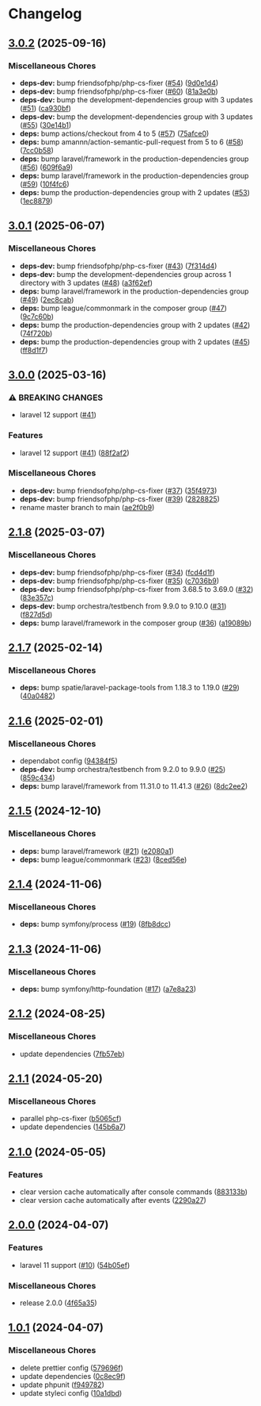 # Changelog

## [3.0.2](https://github.com/audunru/version-warning/compare/v3.0.1...v3.0.2) (2025-09-16)


### Miscellaneous Chores

* **deps-dev:** bump friendsofphp/php-cs-fixer ([#54](https://github.com/audunru/version-warning/issues/54)) ([9d0e1d4](https://github.com/audunru/version-warning/commit/9d0e1d4c81165881c24d978e415630dd207cb526))
* **deps-dev:** bump friendsofphp/php-cs-fixer ([#60](https://github.com/audunru/version-warning/issues/60)) ([81a3e0b](https://github.com/audunru/version-warning/commit/81a3e0b7229fcb3e311a5ec9406adb6681112e6d))
* **deps-dev:** bump the development-dependencies group with 3 updates ([#51](https://github.com/audunru/version-warning/issues/51)) ([ca930bf](https://github.com/audunru/version-warning/commit/ca930bf33a7b354a559b6d003ab3b8cfc090ecbe))
* **deps-dev:** bump the development-dependencies group with 3 updates ([#55](https://github.com/audunru/version-warning/issues/55)) ([30e14b1](https://github.com/audunru/version-warning/commit/30e14b11911130bfa3b85b9630f2b7883f869c2f))
* **deps:** bump actions/checkout from 4 to 5 ([#57](https://github.com/audunru/version-warning/issues/57)) ([75afce0](https://github.com/audunru/version-warning/commit/75afce0af9908786489eb1709e4d032cc6c0a6b5))
* **deps:** bump amannn/action-semantic-pull-request from 5 to 6 ([#58](https://github.com/audunru/version-warning/issues/58)) ([7cc0b58](https://github.com/audunru/version-warning/commit/7cc0b58061af391267330d5c280ef391bf308219))
* **deps:** bump laravel/framework in the production-dependencies group ([#56](https://github.com/audunru/version-warning/issues/56)) ([609f6a9](https://github.com/audunru/version-warning/commit/609f6a9d6203e34a9f2f60c72a230360e00124f2))
* **deps:** bump laravel/framework in the production-dependencies group ([#59](https://github.com/audunru/version-warning/issues/59)) ([10f4fc6](https://github.com/audunru/version-warning/commit/10f4fc69760e1f7d1b2951aff017a7352590d58c))
* **deps:** bump the production-dependencies group with 2 updates ([#53](https://github.com/audunru/version-warning/issues/53)) ([1ec8879](https://github.com/audunru/version-warning/commit/1ec887975c8437fc0f590fa9cbb1c7f11e627d07))

## [3.0.1](https://github.com/audunru/version-warning/compare/v3.0.0...v3.0.1) (2025-06-07)


### Miscellaneous Chores

* **deps-dev:** bump friendsofphp/php-cs-fixer ([#43](https://github.com/audunru/version-warning/issues/43)) ([7f314d4](https://github.com/audunru/version-warning/commit/7f314d44f881ec7a60cd3568e0a72c11c35a65e0))
* **deps-dev:** bump the development-dependencies group across 1 directory with 3 updates ([#48](https://github.com/audunru/version-warning/issues/48)) ([a3f62ef](https://github.com/audunru/version-warning/commit/a3f62efe9c573317640e04a31bca238de9e22797))
* **deps:** bump laravel/framework in the production-dependencies group ([#49](https://github.com/audunru/version-warning/issues/49)) ([2ec8cab](https://github.com/audunru/version-warning/commit/2ec8cab773d81c22f2ddabac65206bb777bc19e4))
* **deps:** bump league/commonmark in the composer group ([#47](https://github.com/audunru/version-warning/issues/47)) ([9c7c60b](https://github.com/audunru/version-warning/commit/9c7c60b482838daaf01190ce46fc098e89095a9e))
* **deps:** bump the production-dependencies group with 2 updates ([#42](https://github.com/audunru/version-warning/issues/42)) ([74f720b](https://github.com/audunru/version-warning/commit/74f720b19c92202e91f814fda13c4913793921af))
* **deps:** bump the production-dependencies group with 2 updates ([#45](https://github.com/audunru/version-warning/issues/45)) ([ff8d1f7](https://github.com/audunru/version-warning/commit/ff8d1f71832054de633bf31a47126df66a1f9b40))

## [3.0.0](https://github.com/audunru/version-warning/compare/v2.1.8...v3.0.0) (2025-03-16)


### ⚠ BREAKING CHANGES

* laravel 12 support ([#41](https://github.com/audunru/version-warning/issues/41))

### Features

* laravel 12 support ([#41](https://github.com/audunru/version-warning/issues/41)) ([88f2af2](https://github.com/audunru/version-warning/commit/88f2af214265da63e4afb741bf904fd4e43b8012))


### Miscellaneous Chores

* **deps-dev:** bump friendsofphp/php-cs-fixer ([#37](https://github.com/audunru/version-warning/issues/37)) ([35f4973](https://github.com/audunru/version-warning/commit/35f4973ac80bf11ee2477f157ba47b69af7c1faa))
* **deps-dev:** bump friendsofphp/php-cs-fixer ([#39](https://github.com/audunru/version-warning/issues/39)) ([2828825](https://github.com/audunru/version-warning/commit/2828825bf2d674623184b2e575065f5ba3212353))
* rename master branch to main ([ae2f0b9](https://github.com/audunru/version-warning/commit/ae2f0b9cb05252a38b111e87c3d6eca6d0fcace4))

## [2.1.8](https://github.com/audunru/version-warning/compare/v2.1.7...v2.1.8) (2025-03-07)


### Miscellaneous Chores

* **deps-dev:** bump friendsofphp/php-cs-fixer ([#34](https://github.com/audunru/version-warning/issues/34)) ([fcd4d1f](https://github.com/audunru/version-warning/commit/fcd4d1fbdd5c597b0c91574b316e963dbe03931a))
* **deps-dev:** bump friendsofphp/php-cs-fixer ([#35](https://github.com/audunru/version-warning/issues/35)) ([c7036b9](https://github.com/audunru/version-warning/commit/c7036b9708feb5a9e010a52397510360ad72982b))
* **deps-dev:** bump friendsofphp/php-cs-fixer from 3.68.5 to 3.69.0 ([#32](https://github.com/audunru/version-warning/issues/32)) ([83e357c](https://github.com/audunru/version-warning/commit/83e357c875aa5daf425666ae1fcf5ec7e6f3ae7c))
* **deps-dev:** bump orchestra/testbench from 9.9.0 to 9.10.0 ([#31](https://github.com/audunru/version-warning/issues/31)) ([f827d5d](https://github.com/audunru/version-warning/commit/f827d5dd2e3a78ee72dc4506f4b38076b997a80e))
* **deps:** bump laravel/framework in the composer group ([#36](https://github.com/audunru/version-warning/issues/36)) ([a19089b](https://github.com/audunru/version-warning/commit/a19089b9a7661c5a4409ec3928222a4a0067ac00))

## [2.1.7](https://github.com/audunru/version-warning/compare/v2.1.6...v2.1.7) (2025-02-14)


### Miscellaneous Chores

* **deps:** bump spatie/laravel-package-tools from 1.18.3 to 1.19.0 ([#29](https://github.com/audunru/version-warning/issues/29)) ([40a0482](https://github.com/audunru/version-warning/commit/40a0482a7eb26c01f96f70b3094f825301f879a8))

## [2.1.6](https://github.com/audunru/version-warning/compare/v2.1.5...v2.1.6) (2025-02-01)


### Miscellaneous Chores

* dependabot config ([94384f5](https://github.com/audunru/version-warning/commit/94384f52744302e8c46a27e2e56653e85720329a))
* **deps-dev:** bump orchestra/testbench from 9.2.0 to 9.9.0 ([#25](https://github.com/audunru/version-warning/issues/25)) ([859c434](https://github.com/audunru/version-warning/commit/859c434c73a2d4a401ac7e708e3e450f09c62dc8))
* **deps:** bump laravel/framework from 11.31.0 to 11.41.3 ([#26](https://github.com/audunru/version-warning/issues/26)) ([8dc2ee2](https://github.com/audunru/version-warning/commit/8dc2ee2d790ed6b8de310dc0af69e7541c65fac3))

## [2.1.5](https://github.com/audunru/version-warning/compare/v2.1.4...v2.1.5) (2024-12-10)


### Miscellaneous Chores

* **deps:** bump laravel/framework ([#21](https://github.com/audunru/version-warning/issues/21)) ([e2080a1](https://github.com/audunru/version-warning/commit/e2080a14e9ff7e40dc1ffd466273f8165916c822))
* **deps:** bump league/commonmark ([#23](https://github.com/audunru/version-warning/issues/23)) ([8ced56e](https://github.com/audunru/version-warning/commit/8ced56ec8948cbf1e8ff8577fa4ab8a73ae57854))

## [2.1.4](https://github.com/audunru/version-warning/compare/v2.1.3...v2.1.4) (2024-11-06)


### Miscellaneous Chores

* **deps:** bump symfony/process ([#19](https://github.com/audunru/version-warning/issues/19)) ([8fb8dcc](https://github.com/audunru/version-warning/commit/8fb8dccabbeb161bb4a8e9d33eea1c0f4c9d8568))

## [2.1.3](https://github.com/audunru/version-warning/compare/v2.1.2...v2.1.3) (2024-11-06)


### Miscellaneous Chores

* **deps:** bump symfony/http-foundation ([#17](https://github.com/audunru/version-warning/issues/17)) ([a7e8a23](https://github.com/audunru/version-warning/commit/a7e8a23c90aaf3e82f7b5adad3ab3442f2778dcb))

## [2.1.2](https://github.com/audunru/version-warning/compare/v2.1.1...v2.1.2) (2024-08-25)


### Miscellaneous Chores

* update dependencies ([7fb57eb](https://github.com/audunru/version-warning/commit/7fb57ebd391ff7c697abb44bcebee9557077ecac))

## [2.1.1](https://github.com/audunru/version-warning/compare/v2.1.0...v2.1.1) (2024-05-20)


### Miscellaneous Chores

* parallel php-cs-fixer ([b5065cf](https://github.com/audunru/version-warning/commit/b5065cfa6340eb4c56f7ba87ed75c53f6aaa4bed))
* update dependencies ([145b6a7](https://github.com/audunru/version-warning/commit/145b6a7aa427d2cbe5e614eb964238d38064c77d))

## [2.1.0](https://github.com/audunru/version-warning/compare/v2.0.0...v2.1.0) (2024-05-05)


### Features

* clear version cache automatically after console commands ([883133b](https://github.com/audunru/version-warning/commit/883133b3066f117e362d407d4583ae1e9a511170))
* clear version cache automatically after events ([2290a27](https://github.com/audunru/version-warning/commit/2290a27829f62182c138decb0898b670924aff6f))

## [2.0.0](https://github.com/audunru/version-warning/compare/v1.0.1...v2.0.0) (2024-04-07)


### Features

* laravel 11 support ([#10](https://github.com/audunru/version-warning/issues/10)) ([54b05ef](https://github.com/audunru/version-warning/commit/54b05ef06930dc180444b25da815e74d0841b46d))


### Miscellaneous Chores

* release 2.0.0 ([4f65a35](https://github.com/audunru/version-warning/commit/4f65a35a17565571073e9d053e7987d4b2f722f0))

## [1.0.1](https://github.com/audunru/version-warning/compare/v1.0.0...v1.0.1) (2024-04-07)


### Miscellaneous Chores

* delete prettier config ([579696f](https://github.com/audunru/version-warning/commit/579696f60040236ba15a0759b3368f8d2ede211a))
* update dependencies ([0c8ec9f](https://github.com/audunru/version-warning/commit/0c8ec9f72a706b57e816b2096493d8181e37652f))
* update phpunit ([f949782](https://github.com/audunru/version-warning/commit/f9497820aa8a79f55c6aaf247a13da32212a6781))
* update styleci config ([10a1dbd](https://github.com/audunru/version-warning/commit/10a1dbd96549907defb95bb02bf25a1a2b85d5f7))
